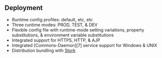 ## Deployment

* Runtime config profiles: default, etc, etc
* Three runtime modes: PROD, TEST, & DEV
* Flexible config file with runtime-mode setting variations, property substitutions, & environment variable substitutions
* Integrated support for HTTPS, HTTP, & AJP
* Integrated [Commons-Daemon][7] service support for Windows & UNIX
* Distribution bundling with [Stork](https://github.com/fizzed/stork)
